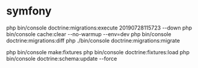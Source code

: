 # symfony


 php bin/console doctrine:migrations:execute 20190728115723 --down
 php bin/console cache:clear --no-warmup --env=dev
 php bin/console doctrine:migrations:diff
 php ./bin/console doctrine:migrations:migrate


 php bin/console make:fixtures
 php bin/console doctrine:fixtures:load
  php bin/console doctrine:schema:update --force

